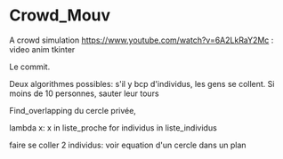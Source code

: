 # Crowd_Mouv
A crowd simulation 
https://www.youtube.com/watch?v=6A2LkRaY2Mc : video anim tkinter

Le commit.



Deux algorithmes possibles: s'il y bcp d'individus, les gens se collent. Si moins de 10 personnes, sauter leur tours

Find_overlapping du cercle privée, 


lambda x: x in liste_proche
for individus in liste_individus

faire se coller 2 individus: voir equation d'un cercle dans un plan